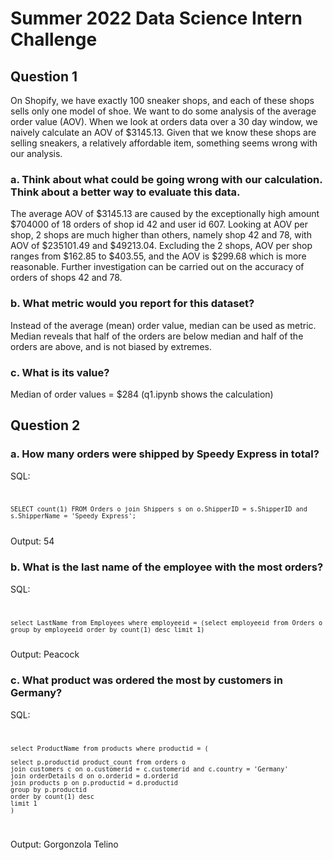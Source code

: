 # Summer 2022 Data Science Intern Challenge

## Question 1
On Shopify, we have exactly 100 sneaker shops, and each of these shops sells only one model of shoe. We want to do some analysis of the average order value (AOV). When we look at orders data over a 30 day window, we naively calculate an AOV of $3145.13. Given that we know these shops are selling sneakers, a relatively affordable item, something seems wrong with our analysis. 

### a. Think about what could be going wrong with our calculation. Think about a better way to evaluate this data. 

The average AOV of $3145.13 are caused by the exceptionally high amount $704000 of 18 orders of shop id 42 and user id 607. Looking at AOV per shop, 2 shops are much higher than others, namely shop 42 and 78, with AOV of $235101.49 and $49213.04. Excluding the 2 shops, AOV per shop ranges from $162.85 to $403.55, and the AOV is $299.68 which is more reasonable. Further investigation can be carried out on the accuracy of orders of shops 42 and 78.

### b. What metric would you report for this dataset?

Instead of the average (mean) order value, median can be used as metric.  Median reveals that half of the orders are below median and half of the orders are above, and is not biased by extremes.

### c. What is its value?

Median of order values = $284 (q1.ipynb shows the calculation)


## Question 2

### a. How many orders were shipped by Speedy Express in total?

SQL:
<code>

    SELECT count(1) FROM Orders o join Shippers s on o.ShipperID = s.ShipperID and s.ShipperName = 'Speedy Express';

</code>
Output: 54


### b. What is the last name of the employee with the most orders?

SQL: 
<code>

    select LastName from Employees where employeeid = (select employeeid from Orders o group by employeeid order by count(1) desc limit 1)

</code>
Output: Peacock

### c. What product was ordered the most by customers in Germany?

SQL: 
<code>
    
    select ProductName from products where productid = (

    select p.productid product_count from orders o 
    join customers c on o.customerid = c.customerid and c.country = 'Germany' 
    join orderDetails d on o.orderid = d.orderid
    join products p on p.productid = d.productid
    group by p.productid 
    order by count(1) desc
    limit 1
    )

</code>

Output: Gorgonzola Telino